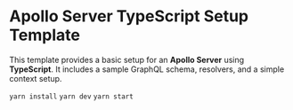 # Apollo Server TypeScript Setup Template

This template provides a basic setup for an **Apollo Server** using **TypeScript**. It includes a sample GraphQL schema, resolvers, and a simple context setup.

`yarn install`
`yarn dev`
`yarn start`
